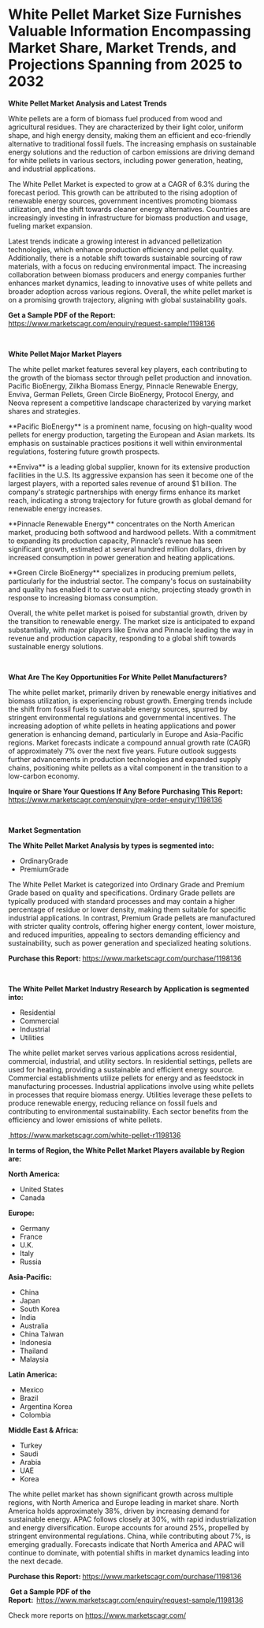 <p><h1>White Pellet Market Size Furnishes Valuable Information Encompassing Market Share, Market Trends, and Projections Spanning from 2025 to 2032</h1></p><p><strong>White Pellet Market Analysis and Latest Trends</strong></p>
<p><p>White pellets are a form of biomass fuel produced from wood and agricultural residues. They are characterized by their light color, uniform shape, and high energy density, making them an efficient and eco-friendly alternative to traditional fossil fuels. The increasing emphasis on sustainable energy solutions and the reduction of carbon emissions are driving demand for white pellets in various sectors, including power generation, heating, and industrial applications.</p><p>The White Pellet Market is expected to grow at a CAGR of 6.3% during the forecast period. This growth can be attributed to the rising adoption of renewable energy sources, government incentives promoting biomass utilization, and the shift towards cleaner energy alternatives. Countries are increasingly investing in infrastructure for biomass production and usage, fueling market expansion.</p><p>Latest trends indicate a growing interest in advanced pelletization technologies, which enhance production efficiency and pellet quality. Additionally, there is a notable shift towards sustainable sourcing of raw materials, with a focus on reducing environmental impact. The increasing collaboration between biomass producers and energy companies further enhances market dynamics, leading to innovative uses of white pellets and broader adoption across various regions. Overall, the white pellet market is on a promising growth trajectory, aligning with global sustainability goals.</p></p>
<p><strong>Get a Sample PDF of the Report:&nbsp;</strong> <a href="https://www.marketscagr.com/enquiry/request-sample/1198136?utm_campaign=2468&utm_medium=2&utm_source=Github&utm_content=ia&utm_term=31032025&utm_id=white-pellet">https://www.marketscagr.com/enquiry/request-sample/1198136</a></p>
<p>&nbsp;</p>
<p><strong>White Pellet Major Market Players</strong></p>
<p><p>The white pellet market features several key players, each contributing to the growth of the biomass sector through pellet production and innovation. Pacific BioEnergy, Zilkha Biomass Energy, Pinnacle Renewable Energy, Enviva, German Pellets, Green Circle BioEnergy, Protocol Energy, and Neova represent a competitive landscape characterized by varying market shares and strategies.</p><p>**Pacific BioEnergy** is a prominent name, focusing on high-quality wood pellets for energy production, targeting the European and Asian markets. Its emphasis on sustainable practices positions it well within environmental regulations, fostering future growth prospects.</p><p>**Enviva** is a leading global supplier, known for its extensive production facilities in the U.S. Its aggressive expansion has seen it become one of the largest players, with a reported sales revenue of around $1 billion. The company's strategic partnerships with energy firms enhance its market reach, indicating a strong trajectory for future growth as global demand for renewable energy increases.</p><p>**Pinnacle Renewable Energy** concentrates on the North American market, producing both softwood and hardwood pellets. With a commitment to expanding its production capacity, Pinnacle’s revenue has seen significant growth, estimated at several hundred million dollars, driven by increased consumption in power generation and heating applications.</p><p>**Green Circle BioEnergy** specializes in producing premium pellets, particularly for the industrial sector. The company's focus on sustainability and quality has enabled it to carve out a niche, projecting steady growth in response to increasing biomass consumption.</p><p>Overall, the white pellet market is poised for substantial growth, driven by the transition to renewable energy. The market size is anticipated to expand substantially, with major players like Enviva and Pinnacle leading the way in revenue and production capacity, responding to a global shift towards sustainable energy solutions.</p></p>
<p>&nbsp;</p>
<p><strong>What Are The Key Opportunities For White Pellet Manufacturers?</strong></p>
<p><p>The white pellet market, primarily driven by renewable energy initiatives and biomass utilization, is experiencing robust growth. Emerging trends include the shift from fossil fuels to sustainable energy sources, spurred by stringent environmental regulations and governmental incentives. The increasing adoption of white pellets in heating applications and power generation is enhancing demand, particularly in Europe and Asia-Pacific regions. Market forecasts indicate a compound annual growth rate (CAGR) of approximately 7% over the next five years. Future outlook suggests further advancements in production technologies and expanded supply chains, positioning white pellets as a vital component in the transition to a low-carbon economy.</p></p>
<p><strong>Inquire or Share Your Questions If Any Before Purchasing This Report:</strong> <a href="https://www.marketscagr.com/enquiry/pre-order-enquiry/1198136?utm_campaign=2468&utm_medium=2&utm_source=Github&utm_content=ia&utm_term=31032025&utm_id=white-pellet">https://www.marketscagr.com/enquiry/pre-order-enquiry/1198136</a></p>
<p>&nbsp;</p>
<p><strong>Market Segmentation</strong></p>
<p><strong>The White Pellet Market Analysis by types is segmented into:</strong></p>
<p><ul><li>OrdinaryGrade</li><li>PremiumGrade</li></ul></p>
<p><p>The White Pellet Market is categorized into Ordinary Grade and Premium Grade based on quality and specifications. Ordinary Grade pellets are typically produced with standard processes and may contain a higher percentage of residue or lower density, making them suitable for specific industrial applications. In contrast, Premium Grade pellets are manufactured with stricter quality controls, offering higher energy content, lower moisture, and reduced impurities, appealing to sectors demanding efficiency and sustainability, such as power generation and specialized heating solutions.</p></p>
<p><strong>Purchase this Report:&nbsp;</strong><a href="https://www.marketscagr.com/purchase/1198136?utm_campaign=2468&utm_medium=2&utm_source=Github&utm_content=ia&utm_term=31032025&utm_id=white-pellet">https://www.marketscagr.com/purchase/1198136</a></p>
<p>&nbsp;</p>
<p><strong>The White Pellet Market Industry Research by Application is segmented into:</strong></p>
<p><ul><li>Residential</li><li>Commercial</li><li>Industrial</li><li>Utilities</li></ul></p>
<p><p>The white pellet market serves various applications across residential, commercial, industrial, and utility sectors. In residential settings, pellets are used for heating, providing a sustainable and efficient energy source. Commercial establishments utilize pellets for energy and as feedstock in manufacturing processes. Industrial applications involve using white pellets in processes that require biomass energy. Utilities leverage these pellets to produce renewable energy, reducing reliance on fossil fuels and contributing to environmental sustainability. Each sector benefits from the efficiency and lower emissions of white pellets.</p></p>
<p><a href="https://www.marketscagr.com/white-pellet-r1198136?utm_campaign=2468&utm_medium=2&utm_source=Github&utm_content=ia&utm_term=31032025&utm_id=white-pellet">&nbsp;https://www.marketscagr.com/white-pellet-r1198136</a></p>
<p><strong>In terms of Region, the White Pellet Market Players available by Region are:</strong></p>
<p>
    <p> <strong> North America: </strong>
        <ul>
            <li>United States</li>
            <li>Canada</li>
        </ul>
        </p> 
    <p> <strong> Europe: </strong>
        <ul>
            <li>Germany</li>
            <li>France</li>
            <li>U.K.</li>
            <li>Italy</li>
            <li>Russia</li>
        </ul>
        </p> 
    <p> <strong> Asia-Pacific: </strong>
        <ul>
            <li>China</li>
            <li>Japan</li>
            <li>South Korea</li>
            <li>India</li>
            <li>Australia</li>
            <li>China Taiwan</li>
            <li>Indonesia</li>
            <li>Thailand</li>
            <li>Malaysia</li>
        </ul>
        </p> 
    <p> <strong> Latin America: </strong>
        <ul>
            <li>Mexico</li>
            <li>Brazil</li>
            <li>Argentina Korea</li>
            <li>Colombia</li>
        </ul>
        </p> 
    <p> <strong> Middle East & Africa: </strong>
        <ul>
            <li>Turkey</li>
            <li>Saudi</li>
            <li>Arabia</li>
            <li>UAE</li>
            <li>Korea</li>
        </ul>
    </p>
    </p>
<p><p>The white pellet market has shown significant growth across multiple regions, with North America and Europe leading in market share. North America holds approximately 38%, driven by increasing demand for sustainable energy. APAC follows closely at 30%, with rapid industrialization and energy diversification. Europe accounts for around 25%, propelled by stringent environmental regulations. China, while contributing about 7%, is emerging gradually. Forecasts indicate that North America and APAC will continue to dominate, with potential shifts in market dynamics leading into the next decade.</p></p>
<p><strong>Purchase this Report: </strong><a href="https://www.marketscagr.com/purchase/1198136?utm_campaign=2468&utm_medium=2&utm_source=Github&utm_content=ia&utm_term=31032025&utm_id=white-pellet">https://www.marketscagr.com/purchase/1198136</a></p>
<p>&nbsp;<strong>Get a Sample PDF of the Report:&nbsp;&nbsp;</strong><a href="https://www.marketscagr.com/enquiry/request-sample/1198136?utm_campaign=2468&utm_medium=2&utm_source=Github&utm_content=ia&utm_term=31032025&utm_id=white-pellet">https://www.marketscagr.com/enquiry/request-sample/1198136</a></p>
<p><strong></strong></p>
<p>Check more reports on <a href="https://www.marketscagr.com/?utm_campaign=2468&utm_medium=2&utm_source=Github&utm_content=ia&utm_term=31032025&utm_id=white-pellet">https://www.marketscagr.com/</a></p>